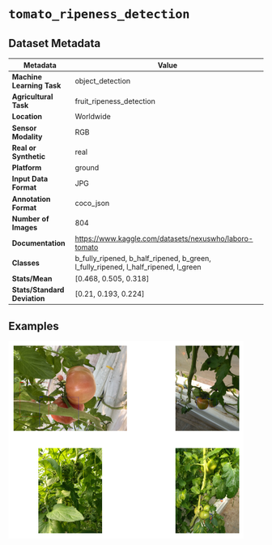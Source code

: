 
# `tomato_ripeness_detection`

## Dataset Metadata

| Metadata | Value |
| --- | --- |
| **Machine Learning Task** | object_detection |
| **Agricultural Task** | fruit_ripeness_detection |
| **Location** | Worldwide |
| **Sensor Modality** | RGB |
| **Real or Synthetic** | real |
| **Platform** | ground |
| **Input Data Format** | JPG |
| **Annotation Format** | coco_json |
| **Number of Images** | 804 |
| **Documentation** | https://www.kaggle.com/datasets/nexuswho/laboro-tomato |
| **Classes** | b_fully_ripened, b_half_ripened, b_green, l_fully_ripened, l_half_ripened, l_green |
| **Stats/Mean** | [0.468, 0.505, 0.318] |
| **Stats/Standard Deviation** | [0.21, 0.193, 0.224] |


## Examples

![Example Images for tomato_ripeness_detection](https://github.com/Project-AgML/AgML/blob/main/docs/sample_images/tomato_ripeness_detection_examples.png)